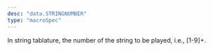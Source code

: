 ```yaml
---
desc: "data.STRINGNUMBER"
type: "macroSpec"
---
```


In string tablature, the number of the string to be played, i.e., [1-9]+.